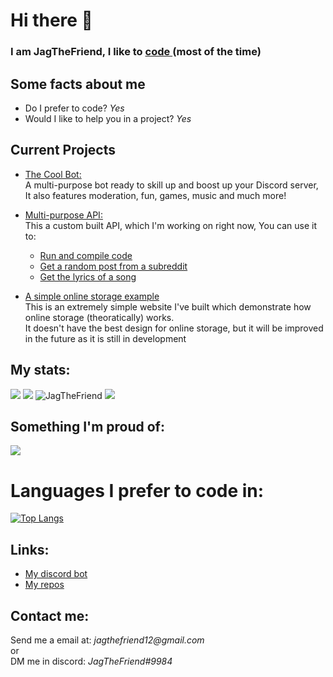 <h1> 
    Hi there 👋
</h1>

<h3> 
        I am JagTheFriend, I like to     
<!--     <a href="https://dis.gd/threads"> -->
    <a href="https://github.com/JagTheFriend/Cloud-Storage">
        code
    </a> 
        (most of the time)
</h3> 

<h2>
    Some facts about me
</h2>
<ul>
  <li>
    Do I prefer to code? 
        <i>Yes</i>
  </li>
  <li>
    Would I like to help you in a project? 
        <i>Yes</i>
  </li>
</ul>

<h2>Current Projects</h2>

- <a href="https://top.gg/bot/787331712601686017">The Cool Bot:</a> <br>
  A multi-purpose bot ready to skill up and boost up your Discord server, <br>
  It also features moderation, fun, games, music and much more!

- <a href="https://github.com/JagTheFriend/APICode">Multi-purpose API:</a> <br>
   This a custom built API, which I'm working on right now, You can use it to:
    - <a href="https://github.com/JagTheFriend/APICode#compile-api"> Run and compile code</a><br>
    - <a href="https://github.com/JagTheFriend/APICode#reddit-api"> Get a random post from a subreddit</a><br>
    - <a href="https://github.com/JagTheFriend/APICode#lyrics-api"> Get the lyrics of a song</a><br>

- <a href="https://github.com/JagTheFriend/Cloud-Storage">A simple online storage example</a><br>
    This is an extremely simple website I've built which demonstrate how online storage (theoratically) works.<br>
    It doesn't have the best design for online storage, but it will be improved in the future as it is still in development 
<h2>
    My stats:
</h2>

<img src="https://github-readme-stats.vercel.app/api?username=JagTheFriend&&show_icons=true&title_color=ffffff&icon_color=bb2acf&text_color=7289da&bg_color=121212"/>
<img src="https://github-readme-streak-stats.herokuapp.com/?user=JagTheFriend&layout=compact&theme=tokyonight"/>
<img src="https://github-profile-trophy.vercel.app/?username=JagTheFriend" alt="JagTheFriend"/>
<img src="https://activity-graph.herokuapp.com/graph?username=JagTheFriend&theme=rogue"/>

<h2>
    Something I'm proud of:
</h2>

<img src="https://cdn.discordapp.com/attachments/803194042757808182/817497523262062612/unknown.png"/>

# Languages I prefer to code in:
[![Top Langs](https://github-readme-stats.vercel.app/api/top-langs/?username=JagTheFriend&layout=compact&theme=tokyonight)](https://github.com/anuraghazra/github-readme-stats)


<h2>
    Links:
</h2>

<ul>
  <li>
    <a href="https://discord.com/oauth2/authorize?client_id=787331712601686017&permissions=1916267615&scope=bot">
      My discord bot
    </a> 
  </li>
  <li>
    <a href="https://github.com/JagTheFriend?tab=repositories">
      My repos
    </a>
  </li>
</ul>

<h2> 
    Contact me:
</h2>
    Send me a email at: <i>jagthefriend12@gmail.com</i>
<br>
or
<br>
DM me in discord: <i>JagTheFriend#9984</i>

